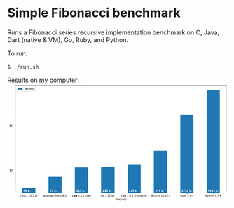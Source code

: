 # Simple Fibonacci benchmark

Runs a Fibonacci series recursive implementation benchmark on C, Java, Dart (native & VM), Go, Ruby, and Python.

To run:

    $ ./run.sh

Results on my computer:
![Benchmark](/benchmark.png)
